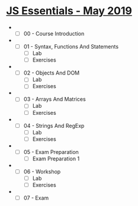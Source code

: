 # [JS Essentials - May 2019](https://softuni.bg/trainings/2345/js-essentials-may-2019)
<!--
SoftUni
III. Professional Modules
I. C# Web Developer
IV. JS Core
I. JS Core - May 2019
I. JS Essentials - May 2019
-->

- - [ ] 00 - Course Introduction

- - [ ] 01 - Syntax, Functions And Statements
    - [ ] Lab
    - [ ] Exercises

- - [ ] 02 - Objects And DOM
    - [ ] Lab
    - [ ] Exercises

- - [ ] 03 - Arrays And Matrices
    - [ ] Lab
    - [ ] Exercises

- - [ ] 04 - Strings And RegExp
    - [ ] Lab
    - [ ] Exercises

- - [ ] 05 - Exam Preparation
    - [ ] Exam Preparation 1

- - [ ] 06 - Workshop
    - [ ] Lab
    - [ ] Exercises

- - [ ] 07 - Exam
